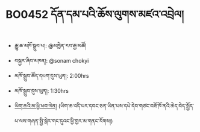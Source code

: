# BO0452 དོན་དམ་པའི་ཆོས་ལུགས་མཛའ་འབྲེལ།
- རྒྱུ་ཆ་མཁོ་སྒྲུབ་པ།: @མཁྱེན་རབ་རྒྱ་མཚོ།
- བསྐྱར་ཞིབ་མཁན།: @sonam chokyi
- མཁོ་སྒྲུབ་ཚོད་དཔག་དུས་ཡུན།: 2:00hrs
- མཁོ་སྒྲུབ་དུས་ཡུན།: 1:30hrs
- [ཡིག་ཆའི་མ་ཕྱི་ཕབ་ལེན།](https://github.com/MonlamAI/BO0452/releases/download/452/default.pdf)
(ཡིག་ཆ་འདི་པར་དབང་ཅན་ཡིན་པས་དཔེ་དེབ་གཙང་བཟོ་ཁོ་ནའི་ཆེད་བེད་སྤྱོད་པ་ལས་གཞན་སྤྱི་སྒེར་གང་དུའང་ཕྱི་གྱར་མ་གནང་རོགས།)

